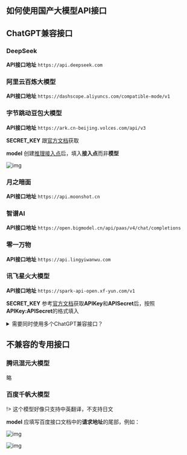 ## 如何使用国产大模型API接口

## ChatGPT兼容接口


<!-- tabs:start -->

### **DeepSeek**

**API接口地址** `https://api.deepseek.com`

### **阿里云百炼大模型**


**API接口地址** `https://dashscope.aliyuncs.com/compatible-mode/v1`

### **字节跳动豆包大模型**



**API接口地址** `https://ark.cn-beijing.volces.com/api/v3`

**SECRET_KEY** 跟[官方文档](https://www.volcengine.com/docs/82379/1263279)获取

**model** 创建[推理接入点](https://console.volcengine.com/ark/region:ark+cn-beijing/endpoint?current=1&pageSize=10)后，填入**接入点**而非**模型**

![img](https://image.lunatranslator.xyz/zh/damoxing/doubao.png)


### **月之暗面**

**API接口地址** `https://api.moonshot.cn`

### **智谱AI**

**API接口地址** `https://open.bigmodel.cn/api/paas/v4/chat/completions`

### **零一万物**

**API接口地址** `https://api.lingyiwanwu.com`

### **讯飞星火大模型**

**API接口地址** `https://spark-api-open.xf-yun.com/v1`

**SECRET_KEY** 参考[官方文档](https://www.xfyun.cn/doc/spark/HTTP%E8%B0%83%E7%94%A8%E6%96%87%E6%A1%A3.html#_3-%E8%AF%B7%E6%B1%82%E8%AF%B4%E6%98%8E)获取**APIKey**和**APISecret**后，按照**APIKey:APISecret**的格式填入

<!-- tabs:end -->

<details>
  <summary>需要同时使用多个ChatGPT兼容接口？</summary>
  如果只是有多个不同的密钥想要轮询，只需用|分割就可以了。<br>
  但有时想要同时使用多个不同的api接口地址/prompt/model/参数等来对比翻译效果。方法是：<br>
  点击右下方的“+”按钮
  <img src="https://image.lunatranslator.xyz/zh/damoxing/extraapi1.png">
  弹出一个窗口，选择ChatGPT兼容接口，并为之取个名字。这样会复制一份当前ChatGPT兼容接口的设置和api。
  <img src="https://image.lunatranslator.xyz/zh/damoxing/extraapi2.png">
  激活复制的接口，并可以进行单独设置。复制的接口可以和原接口一起运行，从而使用多个不同的设置来运行。
  <img src="https://image.lunatranslator.xyz/zh/damoxing/extraapi3.png">
</details>


## 不兼容的专用接口

<!-- tabs:start -->

### **腾讯混元大模型**

略

### **百度千帆大模型**

!> 这个模型好像只支持中英翻译，不支持日文 

**model** 应填写百度接口文档中的**请求地址**的尾部，例如：

![img](https://image.lunatranslator.xyz/zh/damoxing/qianfan1.png)

![img](https://image.lunatranslator.xyz/zh/damoxing/qianfan2.png)

<!-- tabs:end -->